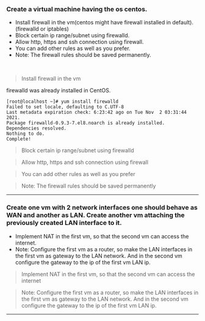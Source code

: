 ### Create a virtual machine having the os centos.

* Install firewall in the vm(centos might have firewall installed in default).(firewalld or iptables)
* Block certain ip range/subnet using firewalld.
* Allow http, https and ssh connection using firewall.
* You can add other rules as well as you prefer.
* Note: The firewall rules should be saved permanently.

<br>

> Install firewall in the vm

firewalld was already installed in CentOS.

```console
[root@localhost ~]# yum install firewalld
Failed to set locale, defaulting to C.UTF-8
Last metadata expiration check: 6:23:42 ago on Tue Nov  2 03:31:44 2021.
Package firewalld-0.9.3-7.el8.noarch is already installed.
Dependencies resolved.
Nothing to do.
Complete!
```

> Block certain ip range/subnet using firewalld

> Allow http, https and ssh connection using firewall

> You can add other rules as well as you prefer

> Note: The firewall rules should be saved permanently

---

### Create one vm with 2 network interfaces one should behave as WAN and another as LAN. Create another vm attaching the previously created LAN interface to it. 
* Implement NAT in the first vm, so that the second vm can access the internet.
* Note: Configure the first vm as a router, so make the LAN interfaces in the first vm as gateway to the LAN network. And in the second vm configure the gateway to the ip of the first vm LAN ip.

> Implement NAT in the first vm, so that the second vm can access the internet

> Note: Configure the first vm as a router, so make the LAN interfaces in the first vm as gateway to the LAN network. And in the second vm configure the gateway to the ip of the first vm LAN ip.

---
